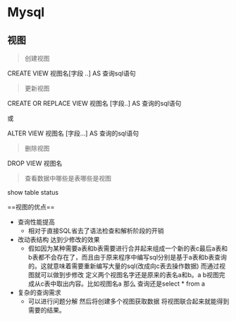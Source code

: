 # Mysql

## 视图

> 创建视图

CREATE VIEW 视图名[字段 ..]  AS 查询sql语句

> 更新视图

CREATE OR REPLACE VIEW 视图名 [字段..] AS 查询的sql语句

或

ALTER VIEW 视图名 [字段...]  AS 查询的sql语句

> 删除视图

DROP VIEW 视图名

> 查看数据中哪些是表哪些是视图

show table status

==视图的优点==

- 查询性能提高
  - 相对于直接SQL省去了语法检查和解析阶段的开销
- 改动表结构 达到少修改的效果
  - 假如因为某种需要a表和b表需要进行合并起来组成一个新的表c最后a表和b表都不会存在了，而且由于原来程序中编写sql分别是基于a表和b表查询的。这就意味着需要重新编写大量的sql(改成向c表去操作数据) 而通过视图就可以做到步修改 定义两个视图名字还是原来的表名a和b。a  b视图完成从c表中取出内容。比如视图名a 那么 查询还是select * from a
- 复杂的查询需求
  - 可以进行问题分解 然后将创建多个视图获取数据 将视图联合起来就能得到需要的结果。







































